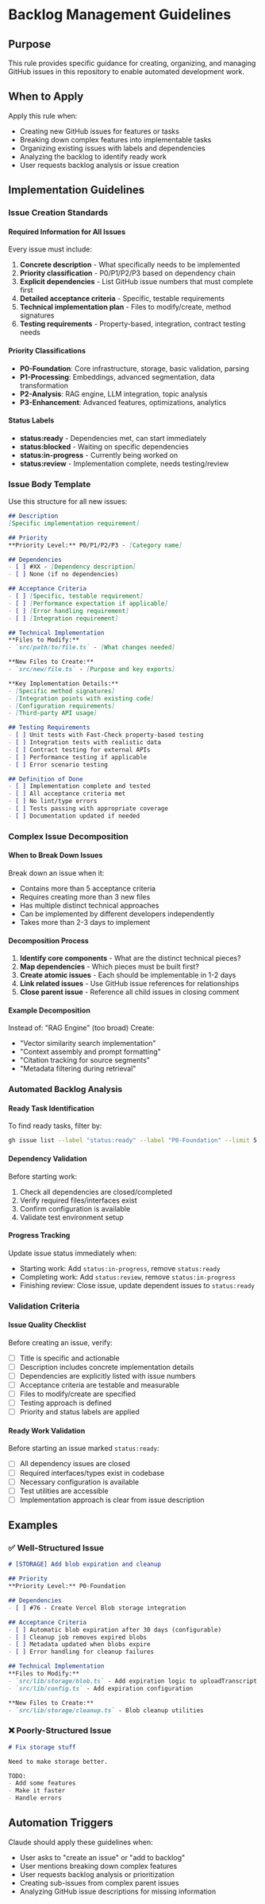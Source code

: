 # Backlog Management Guidelines

## Purpose
This rule provides specific guidance for creating, organizing, and managing GitHub issues in this repository to enable automated development work.

## When to Apply
Apply this rule when:
- Creating new GitHub issues for features or tasks
- Breaking down complex features into implementable tasks
- Organizing existing issues with labels and dependencies
- Analyzing the backlog to identify ready work
- User requests backlog analysis or issue creation

## Implementation Guidelines

### Issue Creation Standards

#### Required Information for All Issues
Every issue must include:
1. **Concrete description** - What specifically needs to be implemented
2. **Priority classification** - P0/P1/P2/P3 based on dependency chain
3. **Explicit dependencies** - List GitHub issue numbers that must complete first
4. **Detailed acceptance criteria** - Specific, testable requirements
5. **Technical implementation plan** - Files to modify/create, method signatures
6. **Testing requirements** - Property-based, integration, contract testing needs

#### Priority Classifications
- **P0-Foundation**: Core infrastructure, storage, basic validation, parsing
- **P1-Processing**: Embeddings, advanced segmentation, data transformation  
- **P2-Analysis**: RAG engine, LLM integration, topic analysis
- **P3-Enhancement**: Advanced features, optimizations, analytics

#### Status Labels
- **status:ready** - Dependencies met, can start immediately
- **status:blocked** - Waiting on specific dependencies
- **status:in-progress** - Currently being worked on
- **status:review** - Implementation complete, needs testing/review

### Issue Body Template
Use this structure for all new issues:

```markdown
## Description
[Specific implementation requirement]

## Priority
**Priority Level:** P0/P1/P2/P3 - [Category name]

## Dependencies
- [ ] #XX - [Dependency description]
- [ ] None (if no dependencies)

## Acceptance Criteria
- [ ] [Specific, testable requirement]
- [ ] [Performance expectation if applicable]
- [ ] [Error handling requirement]
- [ ] [Integration requirement]

## Technical Implementation
**Files to Modify:**
- `src/path/to/file.ts` - [What changes needed]

**New Files to Create:**
- `src/new/file.ts` - [Purpose and key exports]

**Key Implementation Details:**
- [Specific method signatures]
- [Integration points with existing code]
- [Configuration requirements]
- [Third-party API usage]

## Testing Requirements
- [ ] Unit tests with Fast-Check property-based testing
- [ ] Integration tests with realistic data
- [ ] Contract testing for external APIs
- [ ] Performance testing if applicable
- [ ] Error scenario testing

## Definition of Done
- [ ] Implementation complete and tested
- [ ] All acceptance criteria met
- [ ] No lint/type errors
- [ ] Tests passing with appropriate coverage
- [ ] Documentation updated if needed
```

### Complex Issue Decomposition

#### When to Break Down Issues
Break down an issue when it:
- Contains more than 5 acceptance criteria
- Requires creating more than 3 new files
- Has multiple distinct technical approaches
- Can be implemented by different developers independently
- Takes more than 2-3 days to implement

#### Decomposition Process
1. **Identify core components** - What are the distinct technical pieces?
2. **Map dependencies** - Which pieces must be built first?
3. **Create atomic issues** - Each should be implementable in 1-2 days
4. **Link related issues** - Use GitHub issue references for relationships
5. **Close parent issue** - Reference all child issues in closing comment

#### Example Decomposition
Instead of: "RAG Engine" (too broad)
Create:
- "Vector similarity search implementation" 
- "Context assembly and prompt formatting"
- "Citation tracking for source segments"
- "Metadata filtering during retrieval"

### Automated Backlog Analysis

#### Ready Task Identification
To find ready tasks, filter by:
```bash
gh issue list --label "status:ready" --label "P0-Foundation" --limit 5
```

#### Dependency Validation
Before starting work:
1. Check all dependencies are closed/completed
2. Verify required files/interfaces exist
3. Confirm configuration is available
4. Validate test environment setup

#### Progress Tracking
Update issue status immediately when:
- Starting work: Add `status:in-progress`, remove `status:ready`
- Completing work: Add `status:review`, remove `status:in-progress`  
- Finishing review: Close issue, update dependent issues to `status:ready`

### Validation Criteria

#### Issue Quality Checklist
Before creating an issue, verify:
- [ ] Title is specific and actionable
- [ ] Description includes concrete implementation details
- [ ] Dependencies are explicitly listed with issue numbers
- [ ] Acceptance criteria are testable and measurable
- [ ] Files to modify/create are specified
- [ ] Testing approach is defined
- [ ] Priority and status labels are applied

#### Ready Work Validation
Before starting an issue marked `status:ready`:
- [ ] All dependency issues are closed
- [ ] Required interfaces/types exist in codebase
- [ ] Necessary configuration is available
- [ ] Test utilities are accessible
- [ ] Implementation approach is clear from issue description

## Examples

### ✅ Well-Structured Issue
```markdown
# [STORAGE] Add blob expiration and cleanup

## Priority
**Priority Level:** P0-Foundation

## Dependencies  
- [ ] #76 - Create Vercel Blob storage integration

## Acceptance Criteria
- [ ] Automatic blob expiration after 30 days (configurable)
- [ ] Cleanup job removes expired blobs
- [ ] Metadata updated when blobs expire
- [ ] Error handling for cleanup failures

## Technical Implementation
**Files to Modify:**
- `src/lib/storage/blob.ts` - Add expiration logic to uploadTranscript
- `src/lib/config.ts` - Add expiration configuration

**New Files to Create:**  
- `src/lib/storage/cleanup.ts` - Blob cleanup utilities
```

### ❌ Poorly-Structured Issue
```markdown
# Fix storage stuff

Need to make storage better.

TODO:
- Add some features
- Make it faster
- Handle errors
```

## Automation Triggers

Claude should apply these guidelines when:
- User asks to "create an issue" or "add to backlog"
- User mentions breaking down complex features
- User requests backlog analysis or prioritization
- Creating sub-issues from complex parent issues
- Analyzing GitHub issue descriptions for missing information